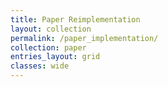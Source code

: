 ```yaml
---
title: Paper Reimplementation
layout: collection
permalink: /paper_implementation/
collection: paper
entries_layout: grid
classes: wide
---
```


